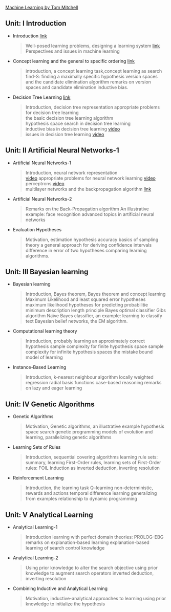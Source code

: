  [Machine Learning by Tom Mitchell](https://www.cin.ufpe.br/~cavmj/Machine%20-%20Learning%20-%20Tom%20Mitchell.pdf)

## Unit: I Introduction 
 - Introduction [link](https://medium.com/analytics-vidhya/an-introduction-to-machine-learning-574bafa6fc66)  
   > Well-posed learning problems, designing a learning system [link](https://medium.datadriveninvestor.com/3-steps-introduction-to-machine-learning-and-design-of-a-learning-system-bd12b65aa50c) </br>
   > Perspectives and issues in machine learning
 - Concept learning and the general to specific ordering [link](https://medium.com/@pralhad2481/chapter-2-concept-learning-part-2-d8aa0761143e)
   > introduction, a concept learning task,concept learning as search
   > find-S: finding a maximally specific hypothesis
   > version spaces and the candidate elimination algorithm
   > remarks on version spaces and candidate elimination
   > inductive bias.
 - Decision Tree Learning [link](https://medium.com/@MrBam44/decision-trees-91f61a42c724)
   > Introduction, decision tree representation
   > appropriate problems for decision tree learning <br>
   > the basic decision tree learning algorithm <br>
   > hypothesis space search in decision tree learning <br>
   > inductive bias in decision tree learning [video](https://www.youtube.com/watch?v=SVwFJZeWdtg) <br>
   > issues in decision tree learning [video](https://www.youtube.com/watch?v=3ZAyNV-LfuY)
   
## Unit: II Artificial Neural Networks-1 
 - Artificial Neural Networks-1
   > Introduction, neural network representation<br> [video](https://www.youtube.com/watch?v=aircAruvnKk)
   > appropriate problems for neural network learning [video](https://www.youtube.com/watch?v=i8rGS6nZTEk)<br>
   > perceptrons [video](https://www.youtube.com/watch?v=ktGm0WCoQOg)<br>
   > multilayer networks and the backpropagation algorithm [link](https://medium.com/edureka/backpropagation-bd2cf8fdde81)
 - Artificial Neural Networks-2
   > Remarks on the Back-Propagation algorithm
   > An illustrative example: face recognition
   > advanced topics in artificial neural networks
 - Evaluation Hypotheses
   > Motivation, estimation hypothesis accuracy
   > basics of sampling theory
   > a general approach for deriving confidence intervals
   > difference in error of two hypotheses
   > comparing learning algorithms.
## Unit: III Bayesian learning
- Bayesian learning
  > Introduction, Bayes theorem, Bayes theorem and concept learning
  > Maximum Likelihood and least squared error hypotheses
  > maximum likelihood hypotheses for predicting probabilitie
  > minimum description length principle
  > Bayes optimal classifier
  > Gibs algorithm
  > Naïve Bayes classifier, an example: learning to classify text
  > Bayesian belief networks,
  > the EM algorithm.
- Computational learning theory
  > Introduction, probably learning an approximately correct hypothesis
  > sample complexity for finite hypothesis space
  > sample complexity for infinite hypothesis spaces
  > the mistake bound model of learning
- Instance-Based Learning
  > Introduction, k-nearest neighbour algorithm
  > locally weighted regression
  > radial basis functions
  > case-based reasoning
  > remarks on lazy and eager learning
 ## Unit: IV Genetic Algorithms
- Genetic Algorithms
   > Motivation, Genetic algorithms, an illustrative example
   > hypothesis space search
   > genetic programming
   > models of evolution and learning, parallelizing genetic algorithms
- Learning Sets of Rules
  > Introduction, sequential covering algorithms
  > learning rule sets: summary, learning First-Order rules, learning sets of First-Order rules: FOIL
  >  Induction as inverted deduction, inverting resolution
- Reinforcement Learning
  > Introduction, the learning task
  > Q–learning
  > non-deterministic, rewards and actions
  > temporal difference learning
  > generalizing from examples
  > relationship to dynamic programming
## Unit: V Analytical Learning
- Analytical Learning-1
  > Introduction
  > learning with perfect domain theories: PROLOG-EBG
  > remarks on explanation-based learning
  > explanation-based learning of search control knowledge
- Analytical Learning-2
  > Using prior knowledge to alter the search objective
  > using prior knowledge to augment search operators
  > inverted deduction, inverting resolution
- Combining Inductive and Analytical Learning
  > Motivation, inductive-analytical approaches to learning
  > using prior knowledge to initialize the hypothesis
